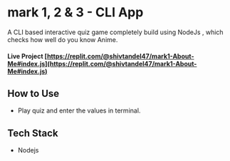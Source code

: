 # mark 1, 2 & 3 - CLI App 

A CLI based interactive quiz game completely build using NodeJs , which checks how well do you know Anime.

#### Live Project [https://replit.com/@shivtandel47/mark1-About-Me#index.js](https://replit.com/@shivtandel47/mark1-About-Me#index.js)

## How to Use

* Play quiz and enter the values in terminal.

## Tech Stack

* Nodejs
